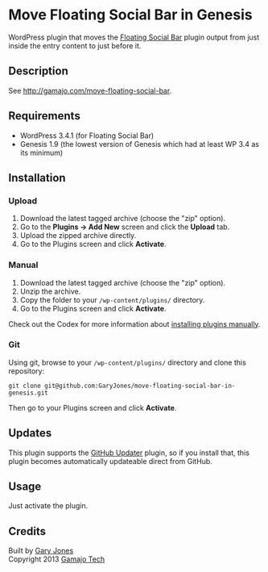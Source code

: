 # Move Floating Social Bar in Genesis

WordPress plugin that moves the [Floating Social Bar](http://wordpress.org/plugins/floating-social-bar/) plugin output from just inside the entry content to just before it.

## Description

See http://gamajo.com/move-floating-social-bar.

## Requirements
 * WordPress 3.4.1 (for Floating Social Bar)
 * Genesis 1.9 (the lowest version of Genesis which had at least WP 3.4 as its minimum)

## Installation

### Upload

1. Download the latest tagged archive (choose the "zip" option).
2. Go to the __Plugins -> Add New__ screen and click the __Upload__ tab.
3. Upload the zipped archive directly.
4. Go to the Plugins screen and click __Activate__.

### Manual

1. Download the latest tagged archive (choose the "zip" option).
2. Unzip the archive.
3. Copy the folder to your `/wp-content/plugins/` directory.
4. Go to the Plugins screen and click __Activate__.

Check out the Codex for more information about [installing plugins manually](http://codex.wordpress.org/Managing_Plugins#Manual_Plugin_Installation).

### Git

Using git, browse to your `/wp-content/plugins/` directory and clone this repository:

`git clone git@github.com:GaryJones/move-floating-social-bar-in-genesis.git`

Then go to your Plugins screen and click __Activate__.

## Updates

This plugin supports the [GitHub Updater](https://github.com/afragen/github-updater) plugin, so if you install that, this plugin becomes automatically updateable direct from GitHub.

## Usage

Just activate the plugin.

## Credits

Built by [Gary Jones](https://twitter.com/GaryJ)  
Copyright 2013 [Gamajo Tech](http://gamajo.com/)
